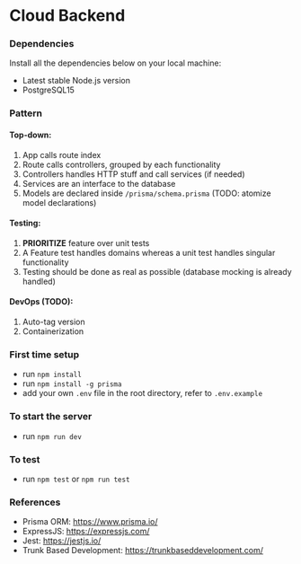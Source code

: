 # Cloud Backend

### Dependencies

Install all the dependencies below on your local machine:

- Latest stable Node.js version
- PostgreSQL15

### Pattern

#### Top-down:

1. App calls route index
2. Route calls controllers, grouped by each functionality
3. Controllers handles HTTP stuff and call services (if needed)
4. Services are an interface to the database
5. Models are declared inside `/prisma/schema.prisma` (TODO: atomize model declarations)

#### Testing:

1. **PRIORITIZE** feature over unit tests
2. A Feature test handles domains whereas a unit test handles singular functionality
3. Testing should be done as real as possible (database mocking is already handled)

#### DevOps (TODO):
1. Auto-tag version
2. Containerization

### First time setup

- run `npm install`
- run `npm install -g prisma`
- add your own `.env` file in the root directory, refer to `.env.example`

### To start the server

- run `npm run dev`

### To test

- run `npm test` or `npm run test`

### References

- Prisma ORM: https://www.prisma.io/
- ExpressJS: https://expressjs.com/
- Jest: https://jestjs.io/
- Trunk Based Development: https://trunkbaseddevelopment.com/
